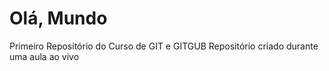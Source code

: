 # Olá, Mundo
 Primeiro Repositório do Curso de GIT e GITGUB
 Repositório criado durante uma aula ao vivo